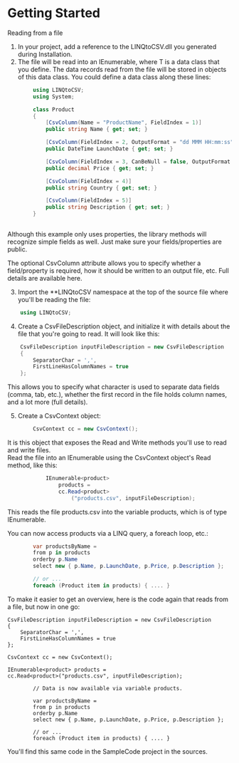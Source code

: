 # Getting Started

Reading from a file

1. In your project, add a reference to the LINQtoCSV.dll you generated during Installation.
2. The file will be read into an IEnumerable<t>, where T is a data class that you define. The data records read from the file will be stored in objects of this data class. You could define a data class along these lines:

```c#
        using LINQtoCSV;
        using System;

        class Product
        {
            [CsvColumn(Name = "ProductName", FieldIndex = 1)]
            public string Name { get; set; }

            [CsvColumn(FieldIndex = 2, OutputFormat = "dd MMM HH:mm:ss")]
            public DateTime LaunchDate { get; set; }

            [CsvColumn(FieldIndex = 3, CanBeNull = false, OutputFormat = "C")]
            public decimal Price { get; set; }

            [CsvColumn(FieldIndex = 4)]
            public string Country { get; set; }

            [CsvColumn(FieldIndex = 5)]
            public string Description { get; set; }
        }
        
```

Although this example only uses properties, the library methods will recognize simple fields as well. Just make sure your fields/properties are public.

The optional CsvColumn attribute allows you to specify whether a field/property is required, how it should be written to an output file, etc. Full details are available here.

3. Import the **LINQtoCSV namespace at the top of the source file where you'll be reading the file:

```c#  
    using LINQtoCSV;
```

4. Create a CsvFileDescription object, and initialize it with details about the file that you're going to read. It will look like this:  
```c#   
    CsvFileDescription inputFileDescription = new CsvFileDescription
    {
        SeparatorChar = ',',
        FirstLineHasColumnNames = true
    };
```

This allows you to specify what character is used to separate data fields (comma, tab, etc.), whether the first record in the file holds column names, and a lot more (full details).

5. Create a CsvContext object:
```c# 
        CsvContext cc = new CsvContext();
```
It is this object that exposes the Read and Write methods you'll use to read and write files.  
Read the file into an IEnumerable<t> using the CsvContext object's Read method, like this:
```c# 
            IEnumerable<product>
                products =
                cc.Read<product>
                    ("products.csv", inputFileDescription);
```
This reads the file products.csv into the variable products, which is of type IEnumerable<product>.

You can now access products via a LINQ query, a foreach loop, etc.:
```c# 
        var productsByName =
        from p in products
        orderby p.Name
        select new { p.Name, p.LaunchDate, p.Price, p.Description };

        // or ...
        foreach (Product item in products) { .... }
```
To make it easier to get an overview, here is the code again that reads from a file, but now in one go:

    CsvFileDescription inputFileDescription = new CsvFileDescription
    {
        SeparatorChar = ',',
        FirstLineHasColumnNames = true
    };

    CsvContext cc = new CsvContext();

    IEnumerable<product> products = 
    cc.Read<product>("products.csv", inputFileDescription);

            // Data is now available via variable products.

            var productsByName =
            from p in products
            orderby p.Name
            select new { p.Name, p.LaunchDate, p.Price, p.Description };

            // or ...
            foreach (Product item in products) { .... }
You'll find this same code in the SampleCode project in the sources.
